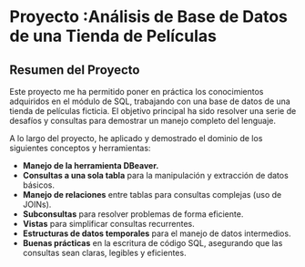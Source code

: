 # Proyecto :Análisis de Base de Datos de una Tienda de Películas

## Resumen del Proyecto
Este proyecto me ha permitido poner en práctica los conocimientos adquiridos en el módulo de SQL, trabajando con una base de datos de una tienda de películas ficticia. El objetivo principal ha sido resolver una serie de desafíos y consultas para demostrar un manejo completo del lenguaje.

A lo largo del proyecto, he aplicado y demostrado el dominio de los siguientes conceptos y herramientas:

-   **Manejo de la herramienta DBeaver.**
-   **Consultas a una sola tabla** para la manipulación y extracción de datos básicos.
-   **Manejo de relaciones** entre tablas para consultas complejas (uso de JOINs).
-   **Subconsultas** para resolver problemas de forma eficiente.
-   **Vistas** para simplificar consultas recurrentes.
-   **Estructuras de datos temporales** para el manejo de datos intermedios.
-   **Buenas prácticas** en la escritura de código SQL, asegurando que las consultas sean claras, legibles y eficientes.
